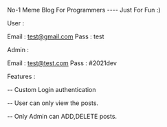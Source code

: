 No-1 Meme Blog For Programmers  ----  Just For Fun :) 


User : 

Email : test@gmail.com
Pass : test


Admin : 

Email : test@test.com
Pass  : #2021dev

Features : 


-- Custom Login authentication 

-- User can only view the posts.


-- Only Admin can ADD,DELETE posts.
